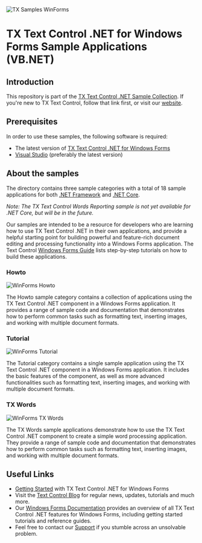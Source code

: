 <img src="https://user-images.githubusercontent.com/12340077/210531153-c6acbbf3-6ad8-488d-a8d8-f9459cab1792.svg" alt="TX Samples WinForms" />

# TX Text Control .NET for Windows Forms Sample Applications (VB.NET)

## Introduction

This repository is part of the [TX Text Control .NET Sample Collection](https://github.com/TextControl/TXSamples.NET). If you're new to TX Text Control, follow that link first, or visit our [website](https://www.textcontrol.com/). 

## Prerequisites

In order to use these samples, the following software is required:

- The latest version of [TX Text Control .NET for Windows Forms](https://www.textcontrol.com/products/windows-forms/tx-text-control-dotnet/overview/)
- [Visual Studio](https://visualstudio.microsoft.com/de/downloads/) (preferably the latest version)

## About the samples

The directory contains three sample categories with a total of 18 sample applications for both [.NET Framework](./.NET-Framework-48) and [.NET Core](./.NET-Core-6).

*Note: The TX Text Control Words Reporting sample is not yet available for .NET Core, but will be in the future.*

Our samples are intended to be a resource for developers who are learning how to use TX Text Control .NET in their own applications, and provide a helpful starting point for building powerful and feature-rich document editing and processing functionality into a Windows Forms application. The Text Control [Windows Forms Guide](https://docs.textcontrol.com/textcontrol/windows-forms/article.winforms.htm) lists step-by-step tutorials on how to build these applications.

### Howto

<img src="https://user-images.githubusercontent.com/116558879/199965903-9500c817-c5fb-4c40-8332-07f625933596.png" alt="WinForms Howto" height="auto"/>

The Howto sample category contains a collection of applications using the TX Text Control .NET component in a Windows Forms application. It provides a range of sample code and documentation that demonstrates how to perform common tasks such as formatting text, inserting images, and working with multiple document formats.

### Tutorial

<img src="https://user-images.githubusercontent.com/116558879/199965910-ec5d4704-20ce-4fe3-a63b-01e13a51f5ec.png" alt="WinForms Tutorial" height="auto"/>

The Tutorial category contains a single sample application using the TX Text Control .NET component in a Windows Forms application. It includes the basic features of the component, as well as more advanced functionalities such as formatting text, inserting images, and working with multiple document formats.

### TX Words

<img src="https://user-images.githubusercontent.com/116558879/199965921-15ab4db2-6960-45b0-9389-6865f00021a4.png" alt="WinForms TX Words" height="auto"/>

The TX Words sample applications demonstrate how to use the TX Text Control .NET component to create a simple word processing application. They provide a range of sample code and documentation that demonstrates how to perform common tasks such as formatting text, inserting images, and working with multiple document formats.

## Useful Links

- [Getting Started](https://www.textcontrol.com/products/windows-forms/tx-text-control-dotnet/getting-started/?type=getting-started) with TX Text Control .NET for Windows Forms
- Visit the [Text Control Blog](https://www.textcontrol.com/blog/) for regular news, updates, tutorials and much more.
- Our [Windows Forms Documentation](https://docs.textcontrol.com/textcontrol/windows-forms/index.htm) provides an overview of all TX Text Control .NET features for Windows Forms, including getting started tutorials and reference guides.
- Feel free to contact our [Support](https://www.textcontrol.com/support/overview/) if you stumble across an unsolvable problem.
